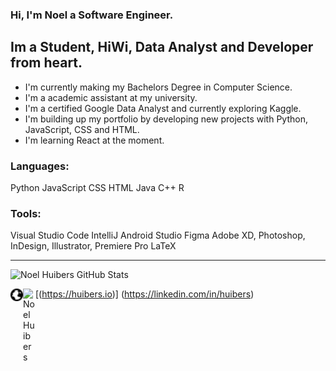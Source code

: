 ### Hi, I'm Noel a Software Engineer.

## Im a Student, HiWi, Data Analyst and Developer from heart.

- I'm currently making my Bachelors Degree in Computer Science.
- I'm a academic assistant at my university.
- I'm a certified Google Data Analyst and currently exploring Kaggle.
- I'm building up my portfolio by developing new projects with Python, JavaScript, CSS and HTML.
- I'm learning React at the moment.

### Languages:

Python
JavaScript
CSS
HTML
Java
C++
R

### Tools:

Visual Studio Code
IntelliJ
Android Studio
Figma
Adobe XD, Photoshop, InDesign, Illustrator, Premiere Pro
LaTeX

---

<img aling="left" alt="Noel Huibers GitHub Stats" src="https://github-readme-stats.vercel.app/api?username=NoelHuibers&count_private=true&show_icons=true&hide_border=true&theme=cobalt"/>

[<img align="left" alt="huibers.io" width="20px" src="https://raw.githubusercontent.com/iconic/open-iconic/master/svg/globe.svg"/>(https://huibers.io)]
<img align="left" alt="NoelHuibers" width="20px" src="https://cdn.jsdelivr.net/npm/simple-icons@v3/icons/linkedin.svg"/>(https://linkedin.com/in/huibers)
